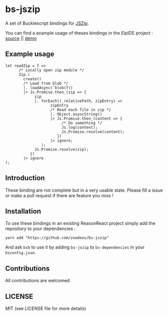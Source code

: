 # bs-jszip


A set of Bucklescript bindings for [JSZip](https://react.semantic-ui.com). 

You can find a example usage of theses bindings in the ElpIDE project : [source](https://github.com/voodoos/ElpIDE/src/components/subcomponents/loadModal.re) || [demo](https://voodoos.github.io/ElpIDE/)

## Example usage

```
let readZip = f =>
      /* Locally open zip module */
      Zip.(
        create()
        /* Load from blob */
        |. loadAsync(`blob(f))
        |> Js.Promise.then_(zip => {
             zip
             |. forEach((_relativePath, zipEntry) =>
                    zipEntry
                    /* Read each file in zip */
                    |. Object.asyncString()
                    |> Js.Promise.then_(content => {
                         /* Do something */
                         Js.log(content);
                         Js.Promise.resolve(content);
                       })
                    |> ignore;
                );
             Js.Promise.resolve(zip);
           })
        |> ignore
);
```

## Introduction

These binding are not complete but in a very usable state. Please fill a issue or make a pull request if there are feature you miss !


## Installation
To use these bindings in an existing ReasonReact project simply add the repository to your dependencies :

```
yarn add "https://github.com/voodoos/bs-jszip"
```

And ask `bsb` to use it by adding `bs-jszip` to `bs-dependencies` in your `bsconfig.json`.

## Contributions

All contributions are welcomed.

## LICENSE

MIT (see LICENSE file for more details)